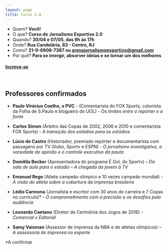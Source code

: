 ```yaml
---
layout: page
title: Curso 2.0
---
```


* Quem? **Você!**
* O que? **Curso de Jornalismo Esportivo 2.0**
* Quando? **30/04 e 07/05, das 9h às 17h**
* Onde? **Rua Candelária, 83 - Centro, RJ**
* Como? **21-9-6908-7387 ou [arenajornalismoesportivo@gmail.com](mailto:arenajornalismoesportivo@gmail.com)**
* Por quê? **Para se imergir, absorver ideias e se tornar um dos melhores**

#### [Increva-se](inscrições.html)
<br>

## Professores confirmados

* **Paulo Vinicius Coelho, o PVC** - (Comentarista do FOX Sports, colunista da Folha de S.Paulo e blogueiro do UOL) - *Os limites entre o repórter e a fonte*

* **Carlos Simon** (Árbitro das Copas de 2002, 2006 e 2010 e comentarista FOX Sports) - *A transição dos estádios para os estúdios*

* **Lúcio de Castro** (Historiador, premiado repórter e documentarista com passagens por TV Globo, Sportv e ESPN) - *O jornalismo investigativo, a variedade de opinião e o controle executivo da pauta*

* **Domitila Becker** (Apresentadora do programa É Gol, do Sportv) – *Da sala de aula para o estúdio – A chegada do jovem à TV*

* **Emanuel Rego** (Atleta campeão olímpico e 10 vezes campeão mundial) - *A visão do atleta sobre a cobertura da imprensa brasileira*

* **Lédio Carmona** (Jornalista e escritor com 30 anos de carreira e 7 Copas no currículo)* - *O comprometimento com a precisão e os desafios pela audiência*

* **Leonardo Caetano** (Diretor de Cerimônia dos Jogos de 2016) - *Comercial x Editorial*

* **Samy Vaisman** (Assessor de imprensa da NBA e de atletas olímpicos) – *A assessoria de imprensa no esporte*

*A confirmar
